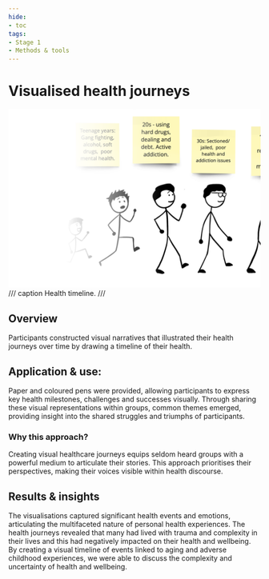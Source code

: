 ```yaml
---
hide:
- toc
tags:
- Stage 1
- Methods & tools
---
```


# Visualised health journeys

![Health timelines](../assets/health-timeline.png)
/// caption
Health timeline.
///

## Overview  
Participants constructed visual narratives that illustrated their health journeys over time by drawing a timeline of their health.

## Application & use:  
Paper and coloured pens were provided, allowing participants to express key health milestones, challenges and successes visually. Through sharing these visual representations within groups, common themes emerged, providing insight into the shared struggles and triumphs of participants.

### Why this approach?  
Creating visual healthcare journeys equips seldom heard groups with a powerful medium to articulate their stories. This approach prioritises their perspectives, making their voices visible within health discourse. 

## Results & insights  
The visualisations captured significant health events and emotions, articulating the multifaceted nature of personal health experiences. The health journeys revealed that many had lived with trauma and complexity in their lives and this had negatively impacted on their health and wellbeing. By creating a visual timeline of events linked to aging and adverse childhood experiences, we were able to discuss the complexity and uncertainty of health and wellbeing.

